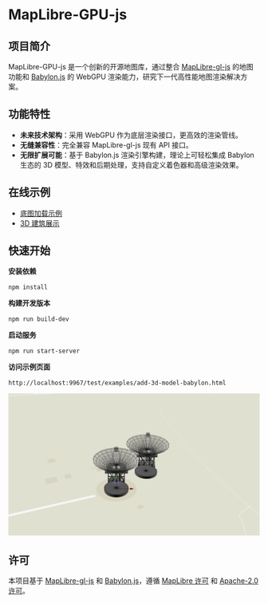 # MapLibre-GPU-js

## 项目简介
MapLibre-GPU-js 是一个创新的开源地图库，通过整合 [MapLibre-gl-js](https://github.com/maplibre/maplibre-gl-js) 的地图功能和 [Babylon.js](https://www.babylonjs.com/) 的 WebGPU 渲染能力，研究下一代高性能地图渲染解决方案。

## 功能特性
- **未来技术架构**：采用 WebGPU 作为底层渲染接口，更高效的渲染管线。
- **无缝兼容性**：完全兼容 MapLibre-gl-js 现有 API 接口。
- **无限扩展可能**：基于 Babylon.js 渲染引擎构建，理论上可轻松集成 Babylon 生态的 3D 模型、特效和后期处理，支持自定义着色器和高级渲染效果。

## 在线示例
- [底图加载示例](
https://jh2025369.github.io/maplibre-gpu-js/test/examples/base-map.html)
- [3D 建筑展示](
https://jh2025369.github.io/maplibre-gpu-js/test/examples/add-3d-model-babylon.html)

## 快速开始
**安装依赖**
```
npm install
```
**构建开发版本**
```
npm run build-dev
```
**启动服务**
```
npm run start-server
```
**访问示例页面**
```
http://localhost:9967/test/examples/add-3d-model-babylon.html
```
![3D Model Example](test/examples/images/add-3d-model-babylon.png)

## 许可
本项目基于 [MapLibre-gl-js](https://github.com/maplibre/maplibre-gl-js) 和 [Babylon.js](https://www.babylonjs.com/)，遵循 [MapLibre 许可](LICENSE.txt) 和 [Apache-2.0 许可](license.md)。
